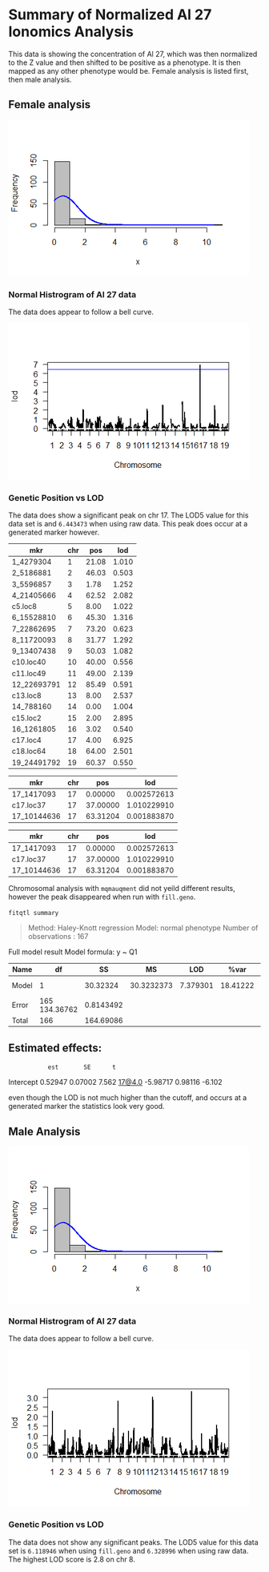 # Summary of Normalized Al 27 Ionomics Analysis
This data is showing the concentration of Al 27, which was then normalized to the Z value and then shifted to be positive as a phenotype. It is then mapped as any other phenotype would be. Female analysis is listed first, then male analysis.

## Female analysis

![Normal Histogram](https://github.com/Kovacs-Lab/Aim-3/blob/master/QTL_mapping/docs/images/NAl27/Female/Normal_Histogram.png "Normal Histogram")
### Normal Histrogram of Al 27 data
The data does appear to follow a bell curve.


![Genetic Position vs LOD](https://github.com/Kovacs-Lab/Aim-3/blob/master/QTL_mapping/docs/images/NAl27/Female/Genetic_Position_vs_LOD_Score.png "Genetic Postion vs LOD")
### Genetic Position vs LOD
The data does show a significant peak on chr 17. The LOD5 value for this data set is and `6.443473` when using raw data. This peak does occur at a generated marker however. 

mkr | chr | pos | lod
--- |--- | --- | ---
1_4279304 | 1 | 21.08 | 1.010
2_5186881 | 2 | 46.03 | 0.503
3_5596857 | 3  | 1.78 | 1.252
4_21405666 | 4 | 62.52 | 2.082
c5.loc8 | 5 | 8.00 | 1.022
6_15528810 | 6 | 45.30 | 1.316
7_22862695 | 7 | 73.20 | 0.623
8_11720093 | 8 | 31.77 | 1.292
9_13407438 | 9 | 50.03 | 1.082
c10.loc40 | 10 | 40.00 | 0.556
c11.loc49 | 11 | 49.00 | 2.139
12_22693791 | 12 | 85.49 | 0.591
c13.loc8 | 13 | 8.00 | 2.537
14_788160 | 14 | 0.00 | 1.004
c15.loc2 | 15 | 2.00 | 2.895
16_1261805 | 16 | 3.02 | 0.540
c17.loc4 | 17  | 4.00 | 6.925
c18.loc64 | 18 | 64.00 | 2.501
19_24491792 | 19 | 60.37 | 0.550

mkr | chr | pos | lod
--- | --- | --- | ---
17_1417093 | 17 | 0.00000 | 0.002572613
c17.loc37 | 17 | 37.00000 | 1.010229910
17_10144636 | 17 | 63.31204 | 0.001883870

mkr | chr | pos | lod
--- | --- | --- | ---
17_1417093 | 17 | 0.00000 | 0.002572613
c17.loc37 | 17 | 37.00000 | 1.010229910
17_10144636 | 17 | 63.31204 | 0.001883870

Chromosomal analysis with `mqmauqment` did not yeild different results, however the peak disappeared when run with `fill.geno`.

`fitqtl summary`

>Method: Haley-Knott regression 
>Model:  normal phenotype
>Number of observations : 167 

Full model result
Model formula: y ~ Q1 

Name | df | SS | MS | LOD | %var | Pvalue(Chi2) | Pvalue(F)
--- | --- | --- | --- | --- | --- | --- | ----
Model | 1 | 30.32324 | 30.3232373 | 7.379301 | 18.41222 | 5.559747e-09 | 7.214544e-09
Error | 165 134.36762 | 0.8143492                  
Total | 166 | 164.69086                             

Estimated effects:
-----------------
               est       SE      t
Intercept  0.52947  0.07002  7.562
17@4.0    -5.98717  0.98116 -6.102

even though the LOD is not much higher than the cutoff, and occurs at a generated marker the statistics look very good. 

## Male Analysis

![Normal Histogram](https://github.com/Kovacs-Lab/Aim-3/blob/master/QTL_mapping/docs/images/NAl27/Male/Normal_Histogram.png "Normal Histogram")
### Normal Histrogram of Al 27 data
The data does appear to follow a bell curve.


![Genetic Position vs LOD](https://github.com/Kovacs-Lab/Aim-3/blob/master/QTL_mapping/docs/images/NAl27/Male/Genetic_Position_vs_LOD_Score.png "Genetic Postion vs LOD")
### Genetic Position vs LOD
The data does not show any significant peaks. The LOD5 value for this data set is `6.118946` when using `fill.geno` and `6.328996` when using raw data. The highest LOD score is 2.8 on chr 8. 
